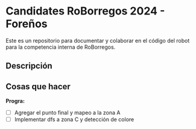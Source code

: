 # Candidates RoBorregos 2024 - Foreños
Este es un repositorio para documentar y colaborar en el código del robot para la competencia interna de RoBorregos.

## Descripción

## Cosas que hacer
**Progra:**
- [ ] Agregar el punto final y mapeo a la zona A
- [ ] Implementar dfs a zona C y detección de colore 
